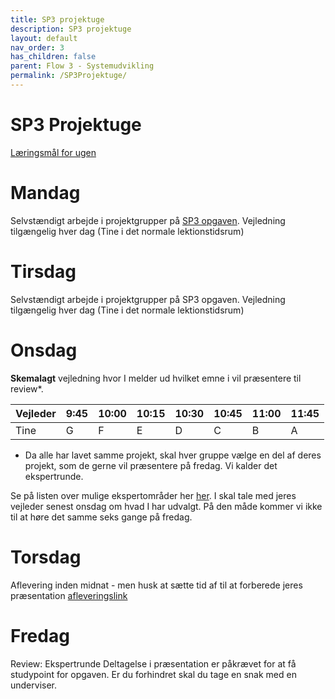 ```yaml
---
title: SP3 projektuge
description: SP3 projektuge
layout: default
nav_order: 3
has_children: false
parent: Flow 3 - Systemudvikling
permalink: /SP3Projektuge/
---
```

# SP3 Projektuge
[Læringsmål for ugen](./learningobjectives.md)


# Mandag 

Selvstændigt arbejde i projektgrupper på [SP3 opgaven](../../projects/SP3).
Vejledning tilgængelig hver dag (Tine i det normale lektionstidsrum)



# Tirsdag
Selvstændigt arbejde i projektgrupper på SP3 opgaven.
Vejledning tilgængelig hver dag (Tine i det normale lektionstidsrum)


# Onsdag
**Skemalagt** vejledning hvor I melder ud hvilket emne i vil præsentere til review*.


| Vejleder | 	9:45 | 	10:00	 | 10:15	 | 10:30	 | 10:45 | 	11:00 | 	11:45	 |
|----------|-------|---------|--------|--------|-------|--------|---------|
| Tine     | 	G    | 	F      | 	E     | D      | 	C	   | 	B     | 	A	     |		


* Da alle har lavet samme projekt, skal hver gruppe vælge en del af deres projekt, som de gerne vil præsentere på fredag. Vi kalder det ekspertrunde.

Se på listen over mulige ekspertområder her [her](./ekspertemner.md). I skal tale med jeres vejleder senest onsdag om hvad I har udvalgt. På den måde kommer vi ikke til at høre det samme seks gange på fredag.

# Torsdag
Aflevering inden midnat - men husk at sætte tid af til at forberede jeres præsentation
[afleveringslink](https://cphbusiness.mrooms.net/mod/assign/view.php?id=766022)


# Fredag
Review: Ekspertrunde
Deltagelse i præsentation er påkrævet for at få studypoint for opgaven.
Er du forhindret skal du tage en snak med en underviser.

